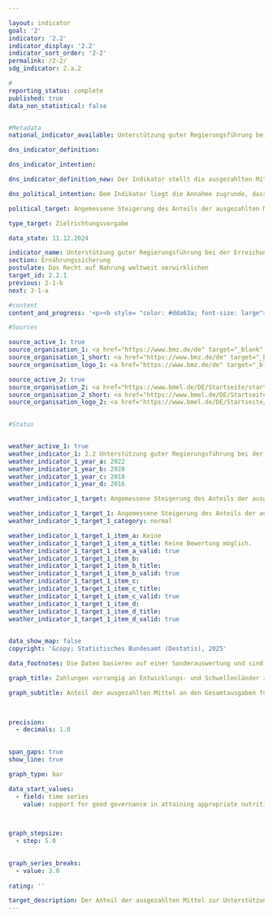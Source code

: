 ```yaml
---

layout: indicator        
goal: '2'        
indicator: '2.2'        
indicator_display: '2.2'        
indicator_sort_order: '2-2'        
permalink: /2-2/        
sdg_indicator: 2.a.2        

#
reporting_status: complete        
published: true        
data_non_statistical: false        


#Metadata        
national_indicator_available: Unterstützung guter Regierungsführung bei der Erreichung einer angemessenen Ernährung weltweit        

dns_indicator_definition:         

dns_indicator_intention:         

dns_indicator_definition_new: Der Indikator stellt die ausgezahlten Mittel (in Prozent) dar, mit denen gute Regierungsführung im Hinblick auf die relevanten internationalen Normen und Empfehlungen zur Verwirklichung des Rechts auf Nahrung (definiert nach dem Global Strategic Framework (GSF) des Welternährungsausschusses (<abbr title="Committee on World Food Security (Ausschuss für die Welternährungssicherheit der Vereinten Nationen)" tabindex="0">CFS</abbr>)) unterstützt wird, als Anteil an den Gesamtausgaben für Ernährungssicherung. Gute Regierungsführung beinhaltet einen nachvollziehbar handelnden, effizienten und wirksamen öffentlichen Sektor, eine unabhängige Justiz sowie eine wirksam, verantwortlich und ausgewogen handelnde Verwaltung auf allen staatlichen Ebenen.        

dns_political_intention: Dem Indikator liegt die Annahme zugrunde, dass durch die Förderung der Anwendung internationaler Leitlinien und Empfehlungen im Bereich Ernährungssicherung die Ernährungssituation verbessert und somit ein wichtiger Beitrag zur Erfüllung von <abbr title="Sustainable Development Goal (Ziele für Nachhaltige Entwicklung)" tabindex="0">SDG</abbr> 2&nbsp;und zur Verwirklichung des Rechts auf Nahrung geleistet werden kann.        

political_target: Angemessene Steigerung des Anteils der ausgezahlten Mittel für die Anwendung von Leitlinien und Empfehlungen des <abbr title="Vereinte Nationen" tabindex="0">VN</abbr>-Welternährungsausschusses (<abbr title="Committee on World Food Security (Ausschuss für die Welternährungssicherheit der Vereinten Nationen)" tabindex="0">CFS</abbr>) an den Gesamtausgaben für Ernährungssicherung in Prozent bis 2030        

type_target: Zielrichtungsvorgabe        

data_state: 11.12.2024        

indicator_name: Unterstützung guter Regierungsführung bei der Erreichung einer angemessenen Ernährung weltweit        
section: Ernährungssicherung        
postulate: Das Recht auf Nahrung weltweit verwirklichen        
target_id: 2.2.1        
previous: 2-1-b        
next: 3-1-a        

#content         
content_and_progress: '<p><b style= "color: #dda63a; font-size: large">2.2&nbsp;Unterstützung guter Regierungsführung bei der Erreichung einer angemessenen Ernährung weltweit</b><br><br>Der Indikator zeigt, welcher Anteil der im Bereich Ernährungssicherung ausgezahlten Mittel der öffentlichen Entwicklungszusammenarbeit der Förderung „guter Regierungsführung“ dient. Grundlage sind die internationalen Normen und Empfehlungen zur Verwirklichung des Rechts auf Nahrung&nbsp;–&nbsp;definiert im Global Strategic Framework (GSF) des Welternährungsausschusses (Committee on World Food Security, <abbr title="Committee on World Food Security (Ausschuss für die Welternährungssicherheit der Vereinten Nationen)" tabindex="0">CFS</abbr>).<br><br>Die Datenerhebung erfolgt durch das Bundesministerium für Landwirtschaft, Ernährung und Heimat (BMLEH) sowie das Bundesministerium für wirtschaftliche Zusammenarbeit und Entwicklung (<abbr title="Bundesministerium für wirtschaftliche Zusammenarbeit und Entwicklung" tabindex="0">BMZ</abbr>). Die Erhebungsmethodik unterscheidet sich dabei zwischen den Jahren vor und nach 2019.<br><br>In den Jahren 2016&nbsp;und 2018&nbsp;wurden Projekte der öffentlichen Entwicklungszusammenarbeit (<abbr title="Official development assistance (Öffentliche Entwicklungsausgaben)" tabindex="0">ODA</abbr>) im Bereich Ernährungssicherung als Beiträge zur Unterstützung guter Regierungsführung gewertet, wenn<ul><li>a) 	in den Zielen, der Wirkungsmatrix oder der Projektbeschreibung eine Leitlinie oder Empfehlung des GSF für Ernährungssicherung des <abbr title="Committee on World Food Security (Ausschuss für die Welternährungssicherheit der Vereinten Nationen)" tabindex="0">CFS</abbr> ausdrücklich genannt wurde, oder</li><li>b) 	ein zentrales inhaltliches Element einer solchen Leitlinie oder Empfehlung einen substanziellen Bestandteil des Vorhabens bildete und das Projekt zugleich auf die Stärkung rechtlicher, institutioneller oder politischer Rahmenbedingungen abzielte.</li></ul>Ab dem Jahr 2020&nbsp;erfolgt die Datenerhebung auf Grundlage von <abbr title="Organisation for Economic Co-operation and Development (Organisation für wirtschaftliche Zusammenarbeit und Entwicklung)" tabindex="0">OECD</abbr>-DAC-Daten. Als förderlich für die Unterstützung guter Regierungsführung im Bereich Ernährungssicherung gelten seither Vorhaben, die <ul><li>a) 	einen Common Reporting Standard (<abbr title="Creditor Reporting System (Gläubigermeldesystem)" tabindex="0">CRS</abbr>)-Schlüssel sowie einschlägige Stichworte mit Relevanz für Ernährungssicherung enthalten und </li><li>b) 	eine Kennung im Bereich gute Regierungsführung sowie Stichworte zu inhaltlichen Kernelementen einer Leitlinie oder Empfehlung des Global Strategic Framework des <abbr title="Committee on World Food Security (Ausschuss für die Welternährungssicherheit der Vereinten Nationen)" tabindex="0">CFS</abbr> aufweisen.</li></ul>Aufgrund der unterschiedlichen Erhebungsmethodik sind die Ergebnisse vor und nach 2019&nbsp;nur eingeschränkt miteinander vergleichbar. Da der Indikator als Anteil der Leistungen an den Gesamtausgaben mit Bezug zur Ernährungssicherheit ausgewiesen wird, erlaubt er keine Aussagen zur Entwicklung der absoluten Leistungen im Bereich Ernährungssicherung oder zur Höhe der Unterstützungsleistungen für gute Regierungsführung in diesem Bereich.<br><br>Die Auszahlungen Deutschlands für öffentliche Entwicklungszusammenarbeit insgesamt sind zwischen 2016&nbsp;und 2022&nbsp;deutlich von 22&nbsp;368&nbsp;Millionen Euro auf 29&nbsp;165&nbsp;Millionen Euro gestiegen. Die öffentlichen Ausgaben im Bereich Ernährungssicherung nahmen im selben Zeitraum ebenfalls kontinuierlich zu&nbsp;–&nbsp;sowohl in absoluten Zahlen (von 887&nbsp;Millionen Euro im Jahr 2016&nbsp;auf 2&nbsp;461&nbsp;Millionen Euro im Jahr 2022) als auch anteilig an den gesamten <abbr title="Official development assistance (Öffentliche Entwicklungsausgaben)" tabindex="0">ODA</abbr>-Auszahlungen (von 4,0&nbsp;% im Jahr 2016&nbsp;auf 8,4&nbsp;% im Jahr 2022).<br><br>Auch die öffentlichen Entwicklungsausgaben zur Unterstützung guter Regierungsführung im Bereich Ernährungssicherung sind zwischen 2016&nbsp;und 2022&nbsp;um etwa 40&nbsp;% gestiegen&nbsp;–&nbsp;von 148&nbsp;Millionen Euro auf 207&nbsp;Millionen Euro. Der Anstieg fiel jedoch geringer aus als bei den Gesamtausgaben im Bereich Ernährungssicherung, was zu einem Rückgang des Indikatorwerts führte. Während im Jahr 2016&nbsp;noch 16,7&nbsp;% der Ausgaben im Bereich Ernährungssicherung der Unterstützung guter Regierungsführung zugerechnet wurden, lag dieser Anteil im Jahr 2022&nbsp;nur noch bei 8,4&nbsp;%.<br><br>Im Vergleich zu den gesamten öffentlichen Entwicklungsausgaben stellen die Ausgaben sowohl für den Bereich Governance als auch für Ernährungssicherung nur einen kleinen Anteil dar. Im Jahr 2022&nbsp;beliefen sich die <abbr title="Official development assistance (Öffentliche Entwicklungsausgaben)" tabindex="0">ODA</abbr>-Gesamtausgaben auf rund 29&nbsp;Milliarden Euro, wovon lediglich 0,7&nbsp;% auf Maßnahmen zur Förderung guter Regierungsführung im Bereich Ernährungssicherung entfielen.</p>'                

#Sources        

source_active_1: true
source_organisation_1: <a href="https://www.bmz.de/de" target="_blank" onclick="return confirm_alert('des BMZ', 'De')">Bundesministerium für wirtschaftliche Zusammenarbeit und Entwicklung</a>
source_organisation_1_short: <a href="https://www.bmz.de/de" target="_blank" onclick="return confirm_alert('des BMZ', 'De')">Bundesministerium für wirtschaftliche Zusammenarbeit und Entwicklung</a>
source_organisation_logo_1: <a href="https://www.bmz.de/de" target="_blank" onclick="return confirm_alert('des BMZ', 'De')"><img src="https://dns-indikatoren.de/public/OrgImgDe/bmz.png" alt="Bundesministerium für wirtschaftliche Zusammenarbeit und Entwicklung" title=" Klicken Sie hier um zur Homepage der Organisation Bundesministerium für wirtschaftliche Zusammenarbeit und Entwicklung zu gelangen." style="height:60px; width:148px; border:transparent"/></a>

source_active_2: true
source_organisation_2: <a href="https://www.bmel.de/DE/Startseite/startseite_node.html" target="_blank" onclick="return confirm_alert('des BMLEH', 'De')">Bundesministerium für Landwirtschaft, Ernährung und Heimat</a>
source_organisation_2_short: <a href="https://www.bmel.de/DE/Startseite/startseite_node.html" target="_blank" onclick="return confirm_alert('des BMLEH', 'De')">Bundesministerium für Landwirtschaft, Ernährung und Heimat</a>
source_organisation_logo_2: <a href="https://www.bmel.de/DE/Startseite/startseite_node.html" target="_blank" onclick="return confirm_alert('des BMLEH', 'De')"><img src="https://dns-indikatoren.de/public/OrgImgDe/bmleh.png" alt="Bundesministerium für Landwirtschaft, Ernährung und Heimat" title=" Klicken Sie hier um zur Homepage der Organisation Bundesministerium für Landwirtschaft, Ernährung und Heimat zu gelangen." style="height:60px; width:148px; border:transparent"/></a>
        

#Status        


weather_active_1: true
weather_indicator_1: 2.2 Unterstützung guter Regierungsführung bei der Erreichung einer angemessenen Ernährung weltweit
weather_indicator_1_year_a: 2022
weather_indicator_1_year_b: 2020
weather_indicator_1_year_c: 2018
weather_indicator_1_year_d: 2016

weather_indicator_1_target: Angemessene Steigerung des Anteils der ausgezahlten Mittel für die Anwendung von Leitlinien und Empfehlungen des <abbr title="Vereinte Nationen" tabindex="0">VN</abbr>-Welternährungsausschusses (<abbr title="Committee on World Food Security (Ausschuss für die Welternährungssicherheit der Vereinten Nationen)" tabindex="0">CFS</abbr>) an den Gesamtausgaben für Ernährungssicherung in Prozent bis 2030

weather_indicator_1_target_1: Angemessene Steigerung des Anteils der ausgezahlten Mittel für die Anwendung von Leitlinien und Empfehlungen des <abbr title="Vereinte Nationen" tabindex="0">VN</abbr>-Welternährungsausschusses (<abbr title="Committee on World Food Security (Ausschuss für die Welternährungssicherheit der Vereinten Nationen)" tabindex="0">CFS</abbr>) an den Gesamtausgaben für Ernährungssicherung in Prozent bis 2030
weather_indicator_1_target_1_category: normal

weather_indicator_1_target_1_item_a: Keine
weather_indicator_1_target_1_item_a_title: Keine Bewertung möglich.
weather_indicator_1_target_1_item_a_valid: true
weather_indicator_1_target_1_item_b: 
weather_indicator_1_target_1_item_b_title: 
weather_indicator_1_target_1_item_b_valid: true
weather_indicator_1_target_1_item_c: 
weather_indicator_1_target_1_item_c_title: 
weather_indicator_1_target_1_item_c_valid: true
weather_indicator_1_target_1_item_d: 
weather_indicator_1_target_1_item_d_title: 
weather_indicator_1_target_1_item_d_valid: true        
        

data_show_map: false        
copyright: '&copy; Statistisches Bundesamt (Destatis), 2025'        

data_footnotes: Die Daten basieren auf einer Sonderauswertung und sind nicht öffentlich zugänglich.<br>• Aufgrund methodischer Änderungen sind die Ergebnisse ab 2020&nbsp;nur eingeschränkt mit den Vorjahren vergleichbar (Zeitreihenbruch).<br>• Die Leitlinien und Empfehlungen des Ausschusses für die Welternährungssicherheit der Vereinten Nationen (Committee on World Food Security, <abbr title="Committee on World Food Security (Ausschuss für die Welternährungssicherheit der Vereinten Nationen)" tabindex="0">CFS</abbr>) sind nicht rechtsverbindlich.        

graph_title: Zahlungen vorrangig an Entwicklungs- und Schwellenländer zur Unterstützung guter Regierungsführung für Ernährungssicherung        

graph_subtitle: Anteil der ausgezahlten Mittel an den Gesamtausgaben für Ernährungssicherung        

        

precision: 
  - decimals: 1.0
            

span_gaps: true        
show_line: true        

graph_type: bar                

data_start_values: 
  - field: time series
    value: support for good governance in attaining appropriate nutrition worldwide        

        

graph_stepsize: 
  - step: 5.0
            

graph_series_breaks: 
  - value: 3.0
                                            
rating: ''        

target_description: Der Anteil der ausgezahlten Mittel zur Unterstützung guter Regierungsführung in der Ernährungssicherung an den Gesamtausgaben für Ernährungssicherung soll steigen.<br><br>Aktuelle Entwicklung entgegen der Zielvorgabe, aber keine abschließende Bewertung möglich. Zu wenig Datenpunkte.        
---
```


